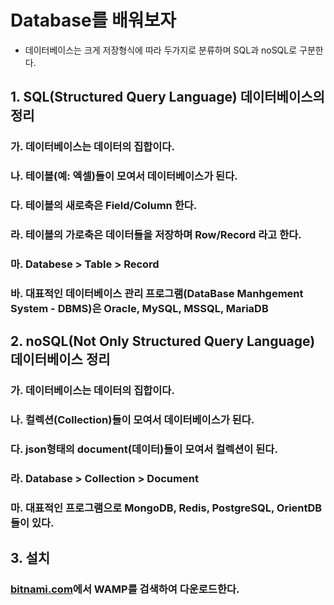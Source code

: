 # Database를 배워보자
- 데이터베이스는 크게 저장형식에 따라 두가지로 분류하며 SQL과 noSQL로 구분한다.

## 1. SQL(Structured Query Language) 데이터베이스의 정리
### 가. 데이터베이스는 데이터의 집합이다.
### 나. 테이블(예: 엑셀)들이 모여서 데이터베이스가 된다.
### 다. 테이블의 새로축은 Field/Column 한다.
### 라. 테이블의 가로축은 데이터들을 저장하며 Row/Record 라고 한다.
### 마. Databese > Table > Record
### 바. 대표적인 데이터베이스 관리 프로그램(DataBase Manhgement System - DBMS)은 Oracle, MySQL, MSSQL, MariaDB

## 2. noSQL(Not Only Structured Query Language) 데이터베이스 정리
### 가. 데이터베이스는 데이터의 집합이다.
### 나. 컬렉션(Collection)들이 모여서 데이터베이스가 된다.
### 다. json형태의 document(데이터)들이 모여서 컬렉션이 된다.
### 라. Database > Collection > Document
### 마. 대표적인 프로그램으로 MongoDB, Redis, PostgreSQL, OrientDB들이 있다.

## 3. 설치
### [bitnami.com](https://bitnami.com)에서 **WAMP**를 검색하여 다운로드한다.